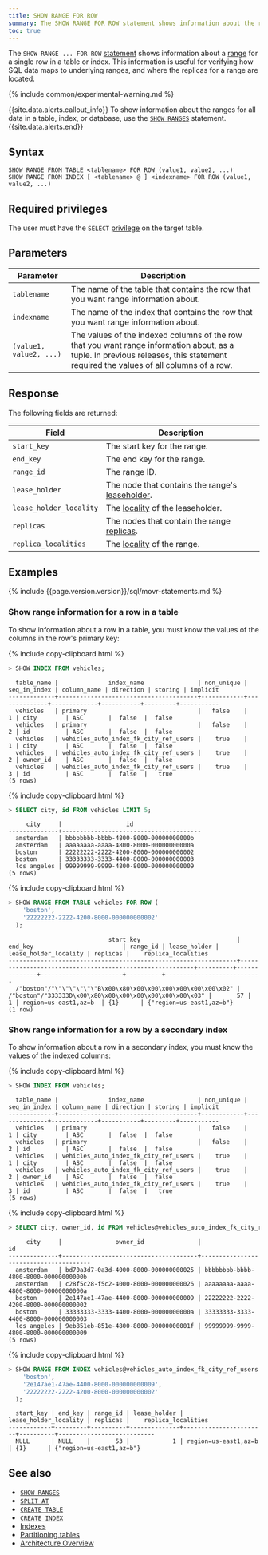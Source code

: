 ```yaml
---
title: SHOW RANGE FOR ROW
summary: The SHOW RANGE FOR ROW statement shows information about the range for a single row.
toc: true
---
```


The `SHOW RANGE ... FOR ROW` [statement](sql-statements.html) shows information about a [range](architecture/overview.html#glossary) for a single row in a table or index. This information is useful for verifying how SQL data maps to underlying ranges, and where the replicas for a range are located.

{% include common/experimental-warning.md %}

{{site.data.alerts.callout_info}}
To show information about the ranges for all data in a table, index, or database, use the [`SHOW RANGES`](show-ranges.html) statement.
{{site.data.alerts.end}}

## Syntax

~~~
SHOW RANGE FROM TABLE <tablename> FOR ROW (value1, value2, ...)
SHOW RANGE FROM INDEX [ <tablename> @ ] <indexname> FOR ROW (value1, value2, ...)
~~~

## Required privileges

The user must have the `SELECT` [privilege](authorization.html#assign-privileges) on the target table.

## Parameters

Parameter | Description
----------|------------
`tablename` | The name of the table that contains the row that you want range information about.
`indexname` | The name of the index that contains the row that you want range information about.
`(value1, value2, ...)` |  The values of the indexed columns of the row that you want range information about, as a tuple. In previous releases, this statement required the values of all columns of a row.

## Response

The following fields are returned:

Field | Description
------|------------
`start_key` | The start key for the range.
`end_key` | The end key for the range.
`range_id` | The range ID.
`lease_holder` | The node that contains the range's [leaseholder](architecture/overview.html#glossary).
`lease_holder_locality` | The [locality](cockroach-start.html#locality) of the leaseholder.
`replicas` | The nodes that contain the range [replicas](architecture/overview.html#glossary).
`replica_localities` | The [locality](cockroach-start.html#locality) of the range.

## Examples

{% include {{page.version.version}}/sql/movr-statements.md %}

### Show range information for a row in a table

To show information about a row in a table, you must know the values of the columns in the row's primary key:

{% include copy-clipboard.html %}
~~~ sql
> SHOW INDEX FROM vehicles;
~~~

~~~
  table_name |              index_name               | non_unique | seq_in_index | column_name | direction | storing | implicit
-------------+---------------------------------------+------------+--------------+-------------+-----------+---------+-----------
  vehicles   | primary                               |   false    |            1 | city        | ASC       |  false  |  false
  vehicles   | primary                               |   false    |            2 | id          | ASC       |  false  |  false
  vehicles   | vehicles_auto_index_fk_city_ref_users |    true    |            1 | city        | ASC       |  false  |  false
  vehicles   | vehicles_auto_index_fk_city_ref_users |    true    |            2 | owner_id    | ASC       |  false  |  false
  vehicles   | vehicles_auto_index_fk_city_ref_users |    true    |            3 | id          | ASC       |  false  |   true
(5 rows)
~~~

{% include copy-clipboard.html %}
~~~ sql
> SELECT city, id FROM vehicles LIMIT 5;
~~~

~~~
     city     |                  id
--------------+---------------------------------------
  amsterdam   | bbbbbbbb-bbbb-4800-8000-00000000000b
  amsterdam   | aaaaaaaa-aaaa-4800-8000-00000000000a
  boston      | 22222222-2222-4200-8000-000000000002
  boston      | 33333333-3333-4400-8000-000000000003
  los angeles | 99999999-9999-4800-8000-000000000009
(5 rows)
~~~

{% include copy-clipboard.html %}
~~~ sql
> SHOW RANGE FROM TABLE vehicles FOR ROW (
    'boston',
    '22222222-2222-4200-8000-000000000002'
  );
~~~

~~~
                            start_key                           |                         end_key                         | range_id | lease_holder | lease_holder_locality | replicas |    replica_localities
----------------------------------------------------------------+---------------------------------------------------------+----------+--------------+-----------------------+----------+---------------------------
  /"boston"/"\"\"\"\"\"\"B\x00\x80\x00\x00\x00\x00\x00\x00\x02" | /"boston"/"333333D\x00\x80\x00\x00\x00\x00\x00\x00\x03" |       57 |            1 | region=us-east1,az=b  | {1}      | {"region=us-east1,az=b"}
(1 row)
~~~

### Show range information for a row by a secondary index

To show information about a row in a secondary index, you must know the values of the indexed columns:

{% include copy-clipboard.html %}
~~~ sql
> SHOW INDEX FROM vehicles;
~~~

~~~
  table_name |              index_name               | non_unique | seq_in_index | column_name | direction | storing | implicit
-------------+---------------------------------------+------------+--------------+-------------+-----------+---------+-----------
  vehicles   | primary                               |   false    |            1 | city        | ASC       |  false  |  false
  vehicles   | primary                               |   false    |            2 | id          | ASC       |  false  |  false
  vehicles   | vehicles_auto_index_fk_city_ref_users |    true    |            1 | city        | ASC       |  false  |  false
  vehicles   | vehicles_auto_index_fk_city_ref_users |    true    |            2 | owner_id    | ASC       |  false  |  false
  vehicles   | vehicles_auto_index_fk_city_ref_users |    true    |            3 | id          | ASC       |  false  |   true
(5 rows)
~~~

{% include copy-clipboard.html %}
~~~ sql
> SELECT city, owner_id, id FROM vehicles@vehicles_auto_index_fk_city_ref_users LIMIT 5;
~~~

~~~
     city     |               owner_id               |                  id
--------------+--------------------------------------+---------------------------------------
  amsterdam   | bd70a3d7-0a3d-4000-8000-000000000025 | bbbbbbbb-bbbb-4800-8000-00000000000b
  amsterdam   | c28f5c28-f5c2-4000-8000-000000000026 | aaaaaaaa-aaaa-4800-8000-00000000000a
  boston      | 2e147ae1-47ae-4400-8000-000000000009 | 22222222-2222-4200-8000-000000000002
  boston      | 33333333-3333-4400-8000-00000000000a | 33333333-3333-4400-8000-000000000003
  los angeles | 9eb851eb-851e-4800-8000-00000000001f | 99999999-9999-4800-8000-000000000009
(5 rows)
~~~

{% include copy-clipboard.html %}
~~~ sql
> SHOW RANGE FROM INDEX vehicles@vehicles_auto_index_fk_city_ref_users FOR ROW (
    'boston',
    '2e147ae1-47ae-4400-8000-000000000009',
    '22222222-2222-4200-8000-000000000002'
  );
~~~

~~~
  start_key | end_key | range_id | lease_holder | lease_holder_locality | replicas |    replica_localities
------------+---------+----------+--------------+-----------------------+----------+---------------------------
  NULL      | NULL    |       53 |            1 | region=us-east1,az=b  | {1}      | {"region=us-east1,az=b"}
~~~

## See also

- [`SHOW RANGES`](show-ranges.html)
- [`SPLIT AT`](split-at.html)
- [`CREATE TABLE`](create-table.html)
- [`CREATE INDEX`](create-index.html)
- [Indexes](indexes.html)
- [Partitioning tables](partitioning.html)
- [Architecture Overview](architecture/overview.html)
